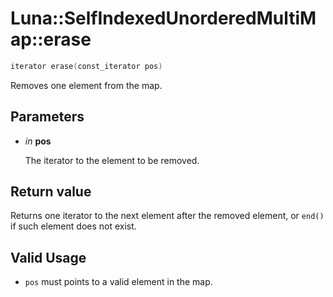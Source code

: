 # Luna::SelfIndexedUnorderedMultiMap::erase

```c++
iterator erase(const_iterator pos)
```

Removes one element from the map. 



## Parameters
* *in* **pos**

    The iterator to the element to be removed. 

## Return value
Returns one iterator to the next element after the removed element, or `end()` if such element does not exist. 

## Valid Usage
* `pos` must points to a valid element in the map. 

